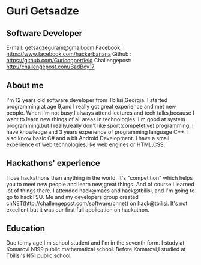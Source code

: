 Guri Getsadze
=============

Software Developer
-----------------------
E-mail: getsadzeguram@gmail.com
Facebook: https://www.facebook.com/hackerbanana
Github : https://github.com/Guricopperfield
Challengepost: http://challengepost.com/BadBoy17

## About me
I'm 12 years old software developer from Tbilisi,Georgia. I started programming at age 9,and I really got great experience and met new people. When i'm not busy,I always attend lectures and tech talks,because I want to learn new things of all areas in technologies. I'm good at system programming,but I really,really don't like sport(competetive) programming. I have knowledge and 3 years experience of programming language C++. I also know basic C# and a bit Android Development. I have a small experience of web technologies,like web engines or HTML,CSS.

## Hackathons' experience
I love hackathons than anything in the world. It's "competition" which helps you to meet new people and learn new,great things. And of course I learned lot of things there. I attended hack@macs and hack@tbilisi, and I'm going to go to hackTSU. Me and my developers group created cnNET(http://challengepost.com/software/cnnet) on hack@tbilisi. It's not excellent,but it was our first full application on hackathon.

## Education
Due to my age,I'm school student and I'm in the seventh form. I study at Komarovi N199 public mathematical school. Before Komarovi,I studied at Tbilisi's N51 public school. 
